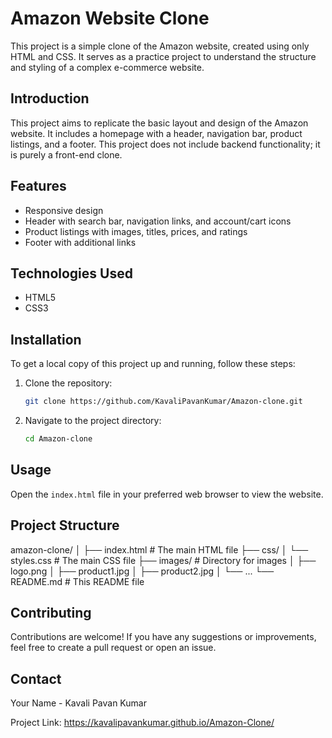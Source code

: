 
# Amazon Website Clone

This project is a simple clone of the Amazon website, created using only HTML and CSS. It serves as a practice project to understand the structure and styling of a complex e-commerce website.

## Introduction

This project aims to replicate the basic layout and design of the Amazon website. It includes a homepage with a header, navigation bar, product listings, and a footer. This project does not include backend functionality; it is purely a front-end clone.

## Features

- Responsive design
- Header with search bar, navigation links, and account/cart icons
- Product listings with images, titles, prices, and ratings
- Footer with additional links

## Technologies Used

- HTML5
- CSS3

## Installation

To get a local copy of this project up and running, follow these steps:

1. Clone the repository:
    ```sh
    git clone https://github.com/KavaliPavanKumar/Amazon-clone.git
    ```

2. Navigate to the project directory:
    ```sh
    cd Amazon-clone
    ```

## Usage

Open the `index.html` file in your preferred web browser to view the website.

## Project Structure

amazon-clone/
│
├── index.html # The main HTML file
├── css/
│ └── styles.css # The main CSS file
├── images/ # Directory for images
│ ├── logo.png
│ ├── product1.jpg
│ ├── product2.jpg
│ └── ...
└── README.md # This README file

## Contributing

Contributions are welcome! If you have any suggestions or improvements, feel free to create a pull request or open an issue.

## Contact

Your Name - Kavali Pavan Kumar

Project Link: https://kavalipavankumar.github.io/Amazon-Clone/
